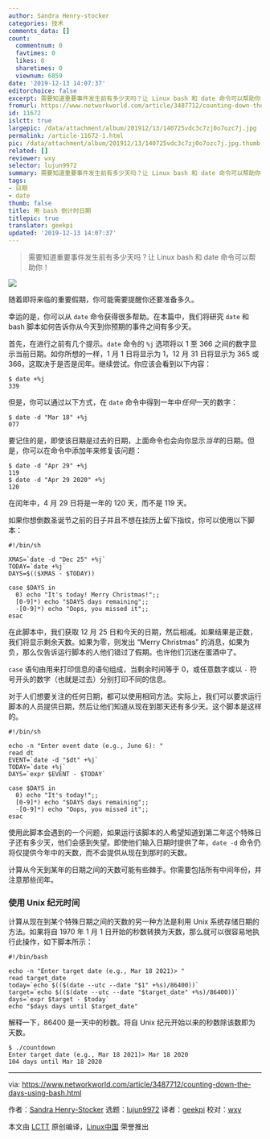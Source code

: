 ```yaml
---
author: Sandra Henry-stocker
categories: 技术
comments_data: []
count:
  commentnum: 0
  favtimes: 0
  likes: 0
  sharetimes: 0
  viewnum: 6859
date: '2019-12-13 14:07:37'
editorchoice: false
excerpt: 需要知道重要事件发生前有多少天吗？让 Linux bash 和 date 命令可以帮助你！
fromurl: https://www.networkworld.com/article/3487712/counting-down-the-days-using-bash.html
id: 11672
islctt: true
largepic: /data/attachment/album/201912/13/140725vdc3c7zj0o7ozc7j.jpg
permalink: /article-11672-1.html
pic: /data/attachment/album/201912/13/140725vdc3c7zj0o7ozc7j.jpg.thumb.jpg
related: []
reviewer: wxy
selector: lujun9972
summary: 需要知道重要事件发生前有多少天吗？让 Linux bash 和 date 命令可以帮助你！
tags:
- 日期
- date
thumb: false
title: 用 bash 倒计时日期
titlepic: true
translator: geekpi
updated: '2019-12-13 14:07:37'
---
```



> 
> 需要知道重要事件发生前有多少天吗？让 Linux bash 和 date 命令可以帮助你！
> 
> 
> 


![](/data/attachment/album/201912/13/140725vdc3c7zj0o7ozc7j.jpg)


随着即将来临的重要假期，你可能需要提醒你还要准备多久。


幸运的是，你可以从 `date` 命令获得很多帮助。在本篇中，我们将研究 `date` 和 bash 脚本如何告诉你从今天到你预期的事件之间有多少天。


首先，在进行之前有几个提示。`date` 命令的 `%j` 选项将以 1 至 366 之间的数字显示当前日期。如你所想的一样，1 月 1 日将显示为 1，12 月 31 日将显示为 365 或 366，这取决于是否是闰年。继续尝试。你应该会看到以下内容：



```
$ date +%j
339
```

但是，你可以通过以下方式，在 `date` 命令中得到一年中*任何*一天的数字：



```
$ date -d "Mar 18" +%j
077
```

要记住的是，即使该日期是过去的日期，上面命令也会向你显示*当年*的日期。但是，你可以在命令中添加年来修复该问题：



```
$ date -d "Apr 29" +%j
119
$ date -d "Apr 29 2020" +%j
120
```

在闰年中，4 月 29 日将是一年的 120 天，而不是 119 天。


如果你想倒数圣诞节之前的日子并且不想在挂历上留下指纹，你可以使用以下脚本：



```
#!/bin/sh

XMAS=`date -d "Dec 25" +%j`
TODAY=`date +%j`
DAYS=$(($XMAS - $TODAY))

case $DAYS in
  0) echo "It's today! Merry Christmas!";;
  [0-9]*) echo "$DAYS days remaining";;
  -[0-9]*) echo "Oops, you missed it";;
esac
```

在此脚本中，我们获取 12 月 25 日和今天的日期，然后相减。如果结果是正数，我们将显示剩余天数。如果为零，则发出 “Merry Christmas” 的消息，如果为负，那么仅告诉运行脚本的人他们错过了假期。也许他们沉迷在蛋酒中了。


`case` 语句由用来打印信息的语句组成，当剩余时间等于 0，或任意数字或以 `-` 符号开头的数字（也就是过去）分别打印不同的信息。


对于人们想要关注的任何日期，都可以使用相同方法。实际上，我们可以要求运行脚本的人员提供日期，然后让他们知道从现在到那天还有多少天。这个脚本是这样的。



```
#!/bin/sh

echo -n "Enter event date (e.g., June 6): "
read dt
EVENT=`date -d "$dt" +%j`
TODAY=`date +%j`
DAYS=`expr $EVENT - $TODAY`

case $DAYS in
  0) echo "It's today!";;
  [0-9]*) echo "$DAYS days remaining";;
  -[0-9]*) echo "Oops, you missed it";;
esac
```

使用此脚本会遇到的一个问题，如果运行该脚本的人希望知道到第二年这个特殊日子还有多少天，他们会感到失望。即使他们输入日期时提供了年，`date -d` 命令仍将仅提供今年中的天数，而不会提供从现在到那时的天数。


计算从今天到某年的日期之间的天数可能有些棘手。你需要包括所有中间年份，并注意那些闰年。


### 使用 Unix 纪元时间


计算从现在到某个特殊日期之间的天数的另一种方法是利用 Unix 系统存储日期的方法。如果将自 1970 年 1 月 1 日开始的秒数转换为天数，那么就可以很容易地执行此操作，如下脚本所示：



```
#!/bin/bash

echo -n "Enter target date (e.g., Mar 18 2021)> "
read target_date
today=`echo $(($(date --utc --date "$1" +%s)/86400))`
target=`echo $(($(date --utc --date "$target_date" +%s)/86400))`
days=`expr $target - $today`
echo "$days days until $target_date"
```

解释一下，86400 是一天中的秒数。将自 Unix 纪元开始以来的秒数除该数即为天数。



```
$ ./countdown
Enter target date (e.g., Mar 18 2021)> Mar 18 2020
104 days until Mar 18 2020
```



---


via: <https://www.networkworld.com/article/3487712/counting-down-the-days-using-bash.html>


作者：[Sandra Henry-Stocker](https://www.networkworld.com/author/Sandra-Henry_Stocker/) 选题：[lujun9972](https://github.com/lujun9972) 译者：[geekpi](https://github.com/geekpi) 校对：[wxy](https://github.com/wxy)


本文由 [LCTT](https://github.com/LCTT/TranslateProject) 原创编译，[Linux中国](https://linux.cn/) 荣誉推出